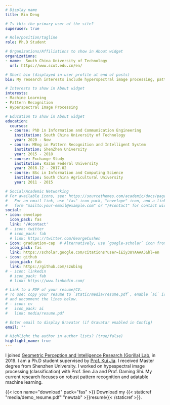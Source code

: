 ```yaml
---
# Display name
title: Bin Deng

# Is this the primary user of the site?
superuser: true

# Role/position/tagline
role: Ph.D Student

# Organizations/Affiliations to show in About widget
organizations:
- name:  South China University of Technology
  url: https://www.scut.edu.cn/en/

# Short bio (displayed in user profile at end of posts)
bio: My research interests include hyperspectral image processing, pattern recognition and machine learning.

# Interests to show in About widget
interests:
- Machine Learning
- Pattern Recognition
- Hyperspectral Image Processing

# Education to show in About widget
education:
  courses:
  - course: PhD in Information and Communication Engineering
    institution: South China University of Technology
    year: 2020 - Now
  - course: MEng in Pattern Recognition and Intelligent System
    institution: ShenZhen University
    year: 2015 - 2018
  - course: Exchange Study
    institution: Kazan Federal University
    year: 2016.12 - 2017.02
  - course: BSc in Information and Computing Science
    institution: South China Agricultural University
    year: 2011 - 2015

# Social/Academic Networking
# For available icons, see: https://sourcethemes.com/academic/docs/page-builder/#icons
#   For an email link, use "fas" icon pack, "envelope" icon, and a link in the
#   form "mailto:your-email@example.com" or "/#contact" for contact widget.
social:
- icon: envelope
  icon_pack: fas
  link: '/#contact'
# - icon: twitter
  # icon_pack: fab
  # link: https://twitter.com/GeorgeCushen
- icon: graduation-cap  # Alternatively, use `google-scholar` icon from `ai` icon pack
  icon_pack: fas
  link: https://scholar.google.com/citations?user=iEiy38YAAAAJ&hl=en
- icon: github
  icon_pack: fab
  link: https://github.com/szubing
# - icon: linkedin
  # icon_pack: fab
  # link: https://www.linkedin.com/

# Link to a PDF of your resume/CV.
# To use: copy your resume to `static/media/resume.pdf`, enable `ai` icons in `params.toml`, 
# and uncomment the lines below.
# - icon: cv
#   icon_pack: ai
#   link: media/resume.pdf

# Enter email to display Gravatar (if Gravatar enabled in Config)
email: ""

# Highlight the author in author lists? (true/false)
highlight_name: true
---
```


I joined [Geometric Perception and Intelligence Research (Gorilla) Lab](https://www.scut-gpi.cn/), in 2019. I am a Ph.D student supervised by [Prof. Kui Jia](http://kuijia.site/). I received Master degree from Shenzhen University. I worked on hypespectral image processing (classification) with Prof. Sen Jia and Prof. Daming Shi. My current research focuses on robust pattern recognition and adatable machine learning.

{{< icon name="download" pack="fas" >}} Download my {{< staticref "media/demo_resume.pdf" "newtab" >}}resumé{{< /staticref >}}.
